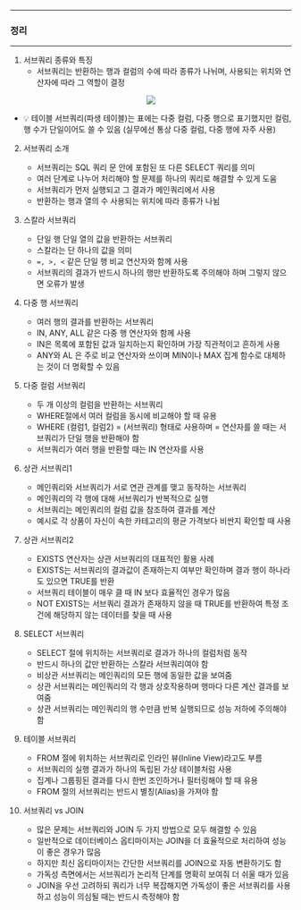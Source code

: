 -----
### 정리
-----
1. 서브쿼리 종류와 특징
   - 서브쿼리는 반환하는 행과 컬럼의 수에 따라 종류가 나뉘며, 사용되는 위치와 연산자에 따라 그 역할이 결정
<div align="center">
<img src="https://github.com/user-attachments/assets/d28fc048-01e8-41e2-8292-adad12ef22f9">
</div>

   - 💡 테이블 서브쿼리(파생 테이블)는 표에는 다중 컬럼, 다중 행으로 표기했지만 컬럼, 행 수가 단일이어도 쓸 수 있음 (실무에선 통상 다중 컬럼, 다중 행에 자주 사용)

2. 서브쿼리 소개
   - 서브쿼리는 SQL 쿼리 문 안에 포함된 또 다른 SELECT 쿼리를 의미
   - 여러 단계로 나누어 처리해야 할 문제를 하나의 쿼리로 해결할 수 있게 도움
   - 서브쿼리가 먼저 실행되고 그 결과가 메인쿼리에서 사용
   - 반환하는 행과 열의 수 사용되는 위치에 따라 종류가 나뉨

3. 스칼라 서브쿼리
   - 단일 행 단일 열의 값을 반환하는 서브쿼리
   - 스칼라는 단 하나의 값을 의미
   - ```=, >, <``` 같은 단일 행 비교 연산자와 함께 사용
   - 서브쿼리의 결과가 반드시 하나의 행만 반환하도록 주의해야 하며 그렇지 않으면 오류가 발생

4. 다중 행 서브쿼리
   - 여러 행의 결과를 반환하는 서브쿼리
   - IN, ANY, ALL 같은 다중 행 연산자와 함께 사용
   - IN은 목록에 포함된 값과 일치하는지 확인하며 가장 직관적이고 흔하게 사용
   - ANY와 AL 은 주로 비교 연산자와 쓰이며 MIN이나 MAX 집계 함수로 대체하는 것이 더 명확할 수 있음

5. 다중 컬럼 서브쿼리
   - 두 개 이상의 컬럼을 반환하는 서브쿼리
   - WHERE절에서 여러 컬럼을 동시에 비교해야 할 때 유용
   - WHERE (컬럼1, 컬럼2) = (서브쿼리) 형태로 사용하며 = 연산자를 쓸 때는 서브쿼리가 단일 행을 반환해야 함
   - 서브쿼리가 여러 행을 반환할 때는 IN 연산자를 사용

6. 상관 서브쿼리1
   - 메인쿼리와 서브쿼리가 서로 연관 관계를 맺고 동작하는 서브쿼리
   - 메인쿼리의 각 행에 대해 서브쿼리가 반복적으로 실행
   - 서브쿼리는 메인쿼리의 컬럼 값을 참조하여 결과를 계산
   - 예시로 각 상품이 자신이 속한 카테고리의 평균 가격보다 비싼지 확인할 때 사용

7. 상관 서브쿼리2
   - EXISTS 연산자는 상관 서브쿼리의 대표적인 활용 사례
   - EXISTS는 서브쿼리의 결과값이 존재하는지 여부만 확인하며 결과 행이 하나라도 있으면 TRUE를 반환
   - 서브쿼리 테이블이 매우 클 때 IN 보다 효율적인 경우가 많음
   - NOT EXISTS는 서브쿼리 결과가 존재하지 않을 때 TRUE를 반환하여 특정 조건에 해당하지 않는 데이터를 찾을 때 사용

8. SELECT 서브쿼리
   - SELECT 절에 위치하는 서브쿼리로 결과가 하나의 컬럼처럼 동작
   - 반드시 하나의 값만 반환하는 스칼라 서브쿼리여야 함
   - 비상관 서브쿼리는 메인쿼리의 모든 행에 동일한 값을 보여줌
   - 상관 서브쿼리는 메인쿼리의 각 행과 상호작용하며 행마다 다른 계산 결과를 보여줌
   - 상관 서브쿼리는 메인쿼리의 행 수만큼 반복 실행되므로 성능 저하에 주의해야 함

9. 테이블 서브쿼리
   - FROM 절에 위치하는 서브쿼리로 인라인 뷰(Inline View)라고도 부름
   - 서브쿼리의 실행 결과가 하나의 독립된 가상 테이블처럼 사용
   - 집계나 그룹핑된 결과를 다시 한번 조인하거나 필터링해야 할 때 유용
   - FROM 절의 서브쿼리는 반드시 별칭(Alias)을 가져야 함

10. 서브쿼리 vs JOIN
    - 많은 문제는 서브쿼리와 JOIN 두 가지 방법으로 모두 해결할 수 있음
    - 일반적으로 데이터베이스 옵티마이저는 JOIN을 더 효율적으로 처리하여 성능이 좋은 경우가 많음
    - 하지만 최신 옵티마이저는 간단한 서브쿼리를 JOIN으로 자동 변환하기도 함
    - 가독성 측면에서는 서브쿼리가 논리적 단계를 명확히 보여줘 더 쉬울 때가 있음
    - JOIN을 우선 고려하되 쿼리가 너무 복잡해지면 가독성이 좋은 서브쿼리를 사용하고 성능이 의심될 때는 반드시 측정해야 함
